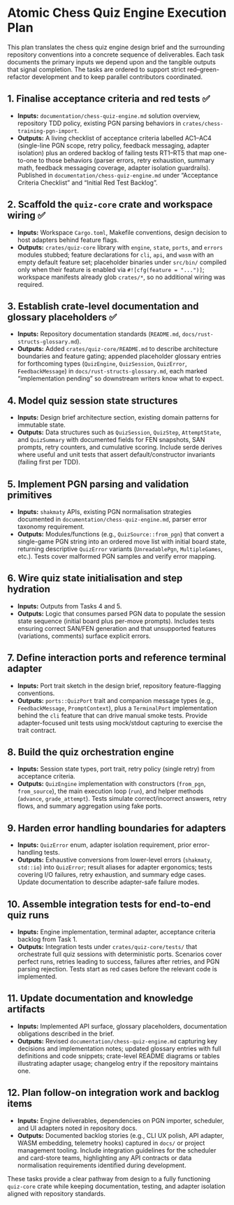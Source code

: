 # Atomic Chess Quiz Engine Execution Plan

This plan translates the chess quiz engine design brief and the surrounding repository conventions into a concrete sequence of deliverables. Each task documents the primary inputs we depend upon and the tangible outputs that signal completion. The tasks are ordered to support strict red–green-refactor development and to keep parallel contributors coordinated.

## 1. Finalise acceptance criteria and red tests ✅
- **Inputs:** `documentation/chess-quiz-engine.md` solution overview, repository TDD policy, existing PGN parsing behaviors in `crates/chess-training-pgn-import`.
- **Outputs:** A living checklist of acceptance criteria labelled AC1–AC4 (single-line PGN scope, retry policy, feedback messaging, adapter isolation) plus an ordered backlog of failing tests RT1–RT5 that map one-to-one to those behaviors (parser errors, retry exhaustion, summary math, feedback messaging coverage, adapter isolation guardrails). Published in `documentation/chess-quiz-engine.md` under “Acceptance Criteria Checklist” and “Initial Red Test Backlog”.

## 2. Scaffold the `quiz-core` crate and workspace wiring ✅
- **Inputs:** Workspace `Cargo.toml`, Makefile conventions, design decision to host adapters behind feature flags.
- **Outputs:** `crates/quiz-core` library with `engine`, `state`, `ports`, and `errors` modules stubbed; feature declarations for `cli`, `api`, and `wasm` with an empty default feature set; placeholder binaries under `src/bin/` compiled only when their feature is enabled via `#![cfg(feature = "...")]`; workspace manifests already glob `crates/*`, so no additional wiring was required.

## 3. Establish crate-level documentation and glossary placeholders ✅
- **Inputs:** Repository documentation standards (`README.md`, `docs/rust-structs-glossary.md`).
- **Outputs:** Added `crates/quiz-core/README.md` to describe architecture boundaries and feature gating; appended placeholder glossary entries for forthcoming types (`QuizEngine`, `QuizSession`, `QuizError`, `FeedbackMessage`) in `docs/rust-structs-glossary.md`, each marked “implementation pending” so downstream writers know what to expect.

## 4. Model quiz session state structures
- **Inputs:** Design brief architecture section, existing domain patterns for immutable state.
- **Outputs:** Data structures such as `QuizSession`, `QuizStep`, `AttemptState`, and `QuizSummary` with documented fields for FEN snapshots, SAN prompts, retry counters, and cumulative scoring. Include serde derives where useful and unit tests that assert default/constructor invariants (failing first per TDD).

## 5. Implement PGN parsing and validation primitives
- **Inputs:** `shakmaty` APIs, existing PGN normalisation strategies documented in `documentation/chess-quiz-engine.md`, parser error taxonomy requirement.
- **Outputs:** Modules/functions (e.g., `QuizSource::from_pgn`) that convert a single-game PGN string into an ordered move list with initial board state, returning descriptive `QuizError` variants (`UnreadablePgn`, `MultipleGames`, etc.). Tests cover malformed PGN samples and verify error mapping.

## 6. Wire quiz state initialisation and step hydration
- **Inputs:** Outputs from Tasks 4 and 5.
- **Outputs:** Logic that consumes parsed PGN data to populate the session state sequence (initial board plus per-move prompts). Includes tests ensuring correct SAN/FEN generation and that unsupported features (variations, comments) surface explicit errors.

## 7. Define interaction ports and reference terminal adapter
- **Inputs:** Port trait sketch in the design brief, repository feature-flagging conventions.
- **Outputs:** `ports::QuizPort` trait and companion message types (e.g., `FeedbackMessage`, `PromptContext`), plus a `TerminalPort` implementation behind the `cli` feature that can drive manual smoke tests. Provide adapter-focused unit tests using mock/stdout capturing to exercise the trait contract.

## 8. Build the quiz orchestration engine
- **Inputs:** Session state types, port trait, retry policy (single retry) from acceptance criteria.
- **Outputs:** `QuizEngine` implementation with constructors (`from_pgn`, `from_source`), the main execution loop (`run`), and helper methods (`advance`, `grade_attempt`). Tests simulate correct/incorrect answers, retry flows, and summary aggregation using fake ports.

## 9. Harden error handling boundaries for adapters
- **Inputs:** `QuizError` enum, adapter isolation requirement, prior error-handling tests.
- **Outputs:** Exhaustive conversions from lower-level errors (`shakmaty`, `std::io`) into `QuizError`; result aliases for adapter ergonomics; tests covering I/O failures, retry exhaustion, and summary edge cases. Update documentation to describe adapter-safe failure modes.

## 10. Assemble integration tests for end-to-end quiz runs
- **Inputs:** Engine implementation, terminal adapter, acceptance criteria backlog from Task 1.
- **Outputs:** Integration tests under `crates/quiz-core/tests/` that orchestrate full quiz sessions with deterministic ports. Scenarios cover perfect runs, retries leading to success, failures after retries, and PGN parsing rejection. Tests start as red cases before the relevant code is implemented.

## 11. Update documentation and knowledge artifacts
- **Inputs:** Implemented API surface, glossary placeholders, documentation obligations described in the brief.
- **Outputs:** Revised `documentation/chess-quiz-engine.md` capturing key decisions and implementation notes; updated glossary entries with full definitions and code snippets; crate-level README diagrams or tables illustrating adapter usage; changelog entry if the repository maintains one.

## 12. Plan follow-on integration work and backlog items
- **Inputs:** Engine deliverables, dependencies on PGN importer, scheduler, and UI adapters noted in repository docs.
- **Outputs:** Documented backlog stories (e.g., CLI UX polish, API adapter, WASM embedding, telemetry hooks) captured in `docs/` or project management tooling. Include integration guidelines for the scheduler and card-store teams, highlighting any API contracts or data normalisation requirements identified during development.

These tasks provide a clear pathway from design to a fully functioning `quiz-core` crate while keeping documentation, testing, and adapter isolation aligned with repository standards.

